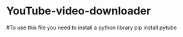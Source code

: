 # YouTube-video-downloader
#To use this file you need to install a python library 
pip install pytube

